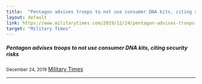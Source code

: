 ```yaml
---
title:  "Pentagon advises troops to not use consumer DNA kits, citing security risks"
layout: default
link: https://www.militarytimes.com/2019/12/24/pentagon-advises-troops-to-not-use-consumer-dna-kits-citing-security-risks/
target: "Military Times"
---
```


<div class="col s12 m12">
          <div class="icon-block">
            <h5>Pentagon advises troops to not use consumer DNA kits, citing security risks</h5>
            <small>December 24, 2019</small>
            <a href="https://www.militarytimes.com/2019/12/24/pentagon-advises-troops-to-not-use-consumer-dna-kits-citing-security-risks/">Military Times</a>
            <hr>
          </div>
        </div>